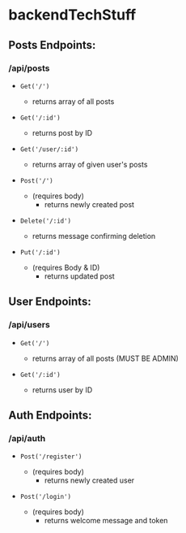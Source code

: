 # backendTechStuff

## Posts Endpoints: 

### /api/posts

- `Get('/')` 
  - returns array of all posts

- `Get('/:id')` 
  - returns post by ID

- `Get('/user/:id')` 
  - returns array of given user's posts 

- `Post('/')` 
  - (requires body) 
    - returns newly created post

- `Delete('/:id')` 
  - returns message confirming deletion

- `Put('/:id')` 
  - (requires Body & ID)
    - returns updated post


## User Endpoints: 

### /api/users

- `Get('/')` 
  - returns array of all posts (MUST BE ADMIN)

- `Get('/:id')` 
  - returns user by ID


## Auth Endpoints:

### /api/auth

- `Post('/register')` 
  - (requires body)
    - returns newly created user

- `Post('/login')`
  - (requires body)
    - returns welcome message and token


